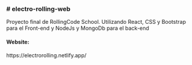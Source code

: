 <h3># electro-rolling-web</h3>
Proyecto final de RollingCode School. Utilizando React, CSS y Bootstrap para el Front-end y NodeJs y MongoDb para el back-end

<h4>Website:</h4>
https://electrorolling.netlify.app/
